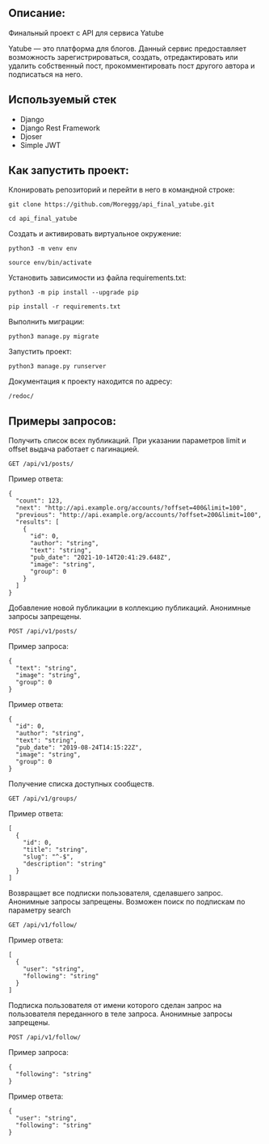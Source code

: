 ## Описание:

Финальный проект с API для сервиса Yatube

Yatube — это платформа для блогов. Данный сервис предоставляет возможность зарегистрироваться, создать, отредактировать или удалить собственный пост, прокомментировать пост другого автора и подписаться на него.

## Используемый стек

- Django
- Django Rest Framework
- Djoser
- Simple JWT

## Как запустить проект:

Клонировать репозиторий и перейти в него в командной строке:

```
git clone https://github.com/Moreggg/api_final_yatube.git
```

```
cd api_final_yatube
```

Cоздать и активировать виртуальное окружение:
```
python3 -m venv env
```

```
source env/bin/activate
```


Установить зависимости из файла requirements.txt:

```
python3 -m pip install --upgrade pip
```

```
pip install -r requirements.txt
```

Выполнить миграции:

```
python3 manage.py migrate
```

Запустить проект:

```
python3 manage.py runserver
```

Документация к проекту находится по адресу:

```
/redoc/
```

## Примеры запросов:
Получить список всех публикаций. При указании параметров limit и offset выдача работает с пагинацией.
```
GET /api/v1/posts/
```
Пример ответа:
```
{
  "count": 123,
  "next": "http://api.example.org/accounts/?offset=400&limit=100",
  "previous": "http://api.example.org/accounts/?offset=200&limit=100",
  "results": [
    {
      "id": 0,
      "author": "string",
      "text": "string",
      "pub_date": "2021-10-14T20:41:29.648Z",
      "image": "string",
      "group": 0
    }
  ]
}
```
Добавление новой публикации в коллекцию публикаций. Анонимные запросы запрещены.
```
POST /api/v1/posts/
```
Пример запроса:
```
{
  "text": "string",
  "image": "string",
  "group": 0
}
```
Пример ответа:
```
{
  "id": 0,
  "author": "string",
  "text": "string",
  "pub_date": "2019-08-24T14:15:22Z",
  "image": "string",
  "group": 0
}
```
Получение списка доступных сообществ.
```
GET /api/v1/groups/
```
Пример ответа:
```
[
  {
    "id": 0,
    "title": "string",
    "slug": "^-$",
    "description": "string"
  }
]
```
Возвращает все подписки пользователя, сделавшего запрос. Анонимные запросы запрещены.
Возможен поиск по подпискам по параметру search
```
GET /api/v1/follow/
```
Пример ответа:
```
[
  {
    "user": "string",
    "following": "string"
  }
]
```
Подписка пользователя от имени которого сделан запрос на пользователя переданного в теле запроса. Анонимные запросы запрещены.
```
POST /api/v1/follow/
```
Пример запроса:
```
{
  "following": "string"
}
```

Пример ответа:
```
{
  "user": "string",
  "following": "string"
}
```
